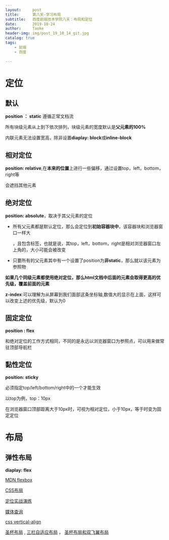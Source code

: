 ```yaml
---
layout:     post
title:      第八天-学习布局
subtitle:   百度前端技术学院八天：布局和定位
date:       2019-10-24
author:     Taoke
header-img: img/post_19_10_14_git.jpg
catalog: true
tags:
    - 前端
    - 百度
    
---
```


# 定位

## 默认

**position ： static** 遵循正常文档流

所有块级元素从上到下依次排列，块级元素的宽度默认是**父元素的100%**

内联元素无法设置宽高，除非设置**diaplay: block**或**inline-block**  

## 相对定位

**position: relative**,在**本来的位置**上进行一些偏移，通过设置top，left，bottom，right等

会遮挡其他元素

## 绝对定位

**position: absolute**，取决于其父元素的定位

- 所有父元素都是默认定位，那么会定位到**初始容器块中**，该容器块和浏览器窗口一样大

  ，且包含<html>标签，也就是说，其top，left，bottom，right是相对浏览器窗口左上角的，大小可能会被改变

- 只要所有的父元素其中有一个设置了position为**非static**，那么就以该元素为参照物

**如果几个同级元素都使用绝对定位，那么html文档中后面的元素会取得更高的优先级，覆盖前面的元素**

**z-index**:可以理解为从屏幕到我们面部这条坐标轴,数值大的显示在上面，这样可以改变上述的优先级，默认为0

## **固定定位**

**position : flex**

和绝对定位的工作方式相同，不同的是永远以浏览器窗口为参照点，可以用来做常驻顶部导航栏

## 黏性定位

**position: sticky**

必须指定top/left/bottom/right中的一个才能生效

以top为例，top：10px

在浏览器窗口顶部距离大于10px时，可视为相对定位，小于10px，等于时变为固定定位

# 布局

## 弹性布局

**diaplay: flex**

[MDN flexbox](https://developer.mozilla.org/zh-CN/docs/Learn/CSS/CSS_layout/Flexbox)

[CSS布局](http://zh.learnlayout.com/)

[定位实战演练](https://developer.mozilla.org/zh-CN/docs/Learn/CSS/CSS_layout/Practical_positioning_examples)

[媒体查询](https://developer.mozilla.org/en-US/docs/Web/CSS/Media_Queries/Using_media_queries)

[css vertical-align](https://blog.csdn.net/qiao13633426513/article/details/85288106)

[圣杯布局](https://alistapart.com/article/holygrail/)   ,   [三栏自适应布局](http://www.zhangxinxu.com/wordpress/2009/11/%E6%88%91%E7%86%9F%E7%9F%A5%E7%9A%84%E4%B8%89%E7%A7%8D%E4%B8%89%E6%A0%8F%E7%BD%91%E9%A1%B5%E5%AE%BD%E5%BA%A6%E8%87%AA%E9%80%82%E5%BA%94%E5%B8%83%E5%B1%80%E6%96%B9%E6%B3%95/)   ， [圣杯布局和双飞翼布局](https://www.cnblogs.com/Trista-l/p/6821664.html)